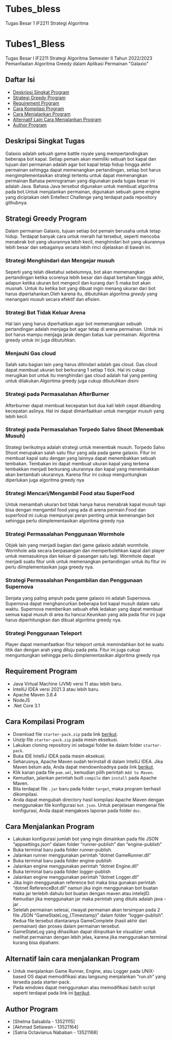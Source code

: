 # Tubes_bless
Tugas Besar 1 IF2211 Strategi Algoritma
# Tubes1_Bless
Tugas Besar I IF2211 Strategi Algoritma Semester II Tahun 2022/2023 Pemanfaatan Algoritma Greedy dalam Aplikasi Permainan "Galaxio"

## Daftar Isi
* [Deskripsi Singkat Program](#deskripsi-singkat-tugas)
* [Strategi Greedy Program](#strategi-greedy-program)
* [Requirement Program](#requirement-program)
* [Cara Kompilasi Program](#cara-kompilasi-program)
* [Cara Menjalankan Program](#cara-menjalankan-program)
* [Alternatif Lain Cara Menjalankan Program](#alternatif-lain-cara-menjalankan-program)
* [Author Program](#author-program)

## Deskripsi Singkat Tugas
Galaxio adalah sebuah game battle royale yang mempertandingkan beberapa bot kapal. Setiap pemain akan memiliki sebuah bot kapal dan tujuan dari permainan adalah agar bot kapal tetap hidup hingga akhir permainan sehingga dapat memenangkan pertandingan, setiap bot harus mengimplementasikan strategi tertentu untuk dapat memenangkan permainan
Bahasa pemrograman yang digunakan pada tugas besar ini adalah Java. Bahasa Java tersebut digunakan untuk membuat algoritma pada bot.Untuk menjalankan permainan, digunakan sebuah game engine yang diciptakan oleh Entellect Challenge yang terdapat pada repository githubnya. 

## Strategi Greedy Program
Dalam permainan Galaxio, tujuan setiap *bot* pemain berusaha untuk tetap hidup. 
Terdapat banyak cara untuk meraih hal tersebut, seperti mencoba menabrak bot yang ukurannya lebih kecil, menghindari bot yang ukurannya lebih 
besar dan sebagainya secara lebih rinci dijelaskan di bawah ini. 

### Strategi Menghindari dan Mengejar musuh
Seperti yang telah diketahui sebelumnya, bot akan memenangkan pertandingan ketika scorenya lebih besar dan dapat bertahan hingga akhir, adapun ketika ukuran bot mengecil dan kurang dari 5 maka bot akan musnah. Untuk itu ketika bot yang dibuat ingin menang ukuran dari bot harus dipertahankan.Oleh karena itu, dibutuhkan algoritma *greedy* yang menangani *musuh* secara efektif dan efisien.

### Strategi Bot Tidak Keluar Arena
Hal lain yang harus diperhatikan agar bot memenangkan sebuah pertandingan adalah menjaga bot agar tetap di arena permainan. Untuk ini bot harus
mampu menjaga jarak dengan batas luar permainan. Algoritma greedy untuk ini juga dibutuhkan. 

### Menjauhi Gas cloud
Salah satu bagian lain yang harus dihindari adalah gas cloud. Gas cloud dapat membuat ukuran bot berkurang 1 setiap 1 tick. Hal ini cukup merugikan bot untuk itu menghindari gas cloud adalah hal yang penting untuk dilakukan.Algoritma greedy juga cukup dibutuhkan disini

### Strategi pada Permasalahan AfterBurner
Afterburner dapat membuat kecepatan bot dua kali lebih cepat dibanding kecepatan aslinya. Hal ini dapat dimanfaatkan untuk mengejar musuh yang lebih kecil. 

### Strategi pada Permasalahan Torpedo Salvo Shoot (Menembak Musuh)
Strategi berikutnya adalah strategi untuk menembak musuh. Torpedo Salvo Shoot merupakan salah satu fitur yang ada pada game galaxio. Fitur ini membuat kapal satu dengan yang lainnya dapat menembakkan sebuah tembakan. Tembakan ini dapat membuat ukuran kapal yang terkena tembakkan menjadi berkurang ukurannya dan kapal yang menembakkan akan bertambah ukurannya. Karena fitur ini cukup menguntungkan diperlukan juga algoritma greedy nya

### Strategi Mencari/Mengambil Food atau SuperFood
Untuk menambah ukuran bot tidak hanya harus menabrak kapal musuh tapi bisa dengan mengambil food yang ada di arena permain.Food dan superfood ini
cukup mempunyai peran penting untuk kemenangan bot sehingga perlu diimplementasikan algoritma greedy nya

### Strategi Permasalahan Penggunaan Wormhole
Objek lain yang menjadi bagian dari game galaxio adalah wormhole. Wormhole ada secara berpasangan dan memperbolehkan kapal dari player untuk memasukinya dan keluar di pasangan satu lagi. Wormhole dapat menjadi suatu fitur unik untuk memenangkan pertandingan untuk itu fitur ini
perlu diimplementasikan juga greedy nya.

### Strategi Permasalahan Pengambilan dan Penggunaan Supernova
Senjata yang paling ampuh pada game galaxio ini adalah Supernova. Supernova dapat menghancurkan beberapa bot kapal musuh dalam satu waktu. Supernova memberikan sebuah efek ledakan yang dapat membuat semua kapal musuh di area itu hancur.Keunikan yang ada pada fitur ini juga harus
diperhitungkan dan dibuat algoritma greedy nya. 

### Strategi Penggunaan Teleport
Player dapat memanfaatkan fitur teleport untuk memindahkan bot ke suatu titik dan dengan arah yang dituju pada peta. Fitur ini juga cukup 
menguntungkan sehingga perlu diimplementasikan algoritma greedy nya 

## Requirement Program
* Java Virtual Machine (JVM) versi 11 atau lebih baru.
* IntelliJ IDEA versi 2021.3 atau lebih baru.
* Apache Maven 3.8.4
* NodeJS
* .Net Core 3.1

## Cara Kompilasi Program
* Download file `starter-pack.zip` pada link [berikut](https://github.com/EntelectChallenge/2021-Galaxio/releases/tag/2021.3.2).
* Unzip file `starter-pack.zip` pada mesin eksekusi.
* Lakukan cloning repository ini sebagai folder ke dalam folder `starter-pack`.
* Buka IDE IntelliJ IDEA pada mesin eksekusi.
* Seharusnya, Apache Maven sudah terinstall di dalam IntelliJ IDEA. Jika Maven belum ada, Anda dapat mendownloadnya pada link [berikut](https://maven.apache.org/download.cgi).
* Klik kanan pada file `pom.xml`, kemudian pilih perintah `Add to Maven`.
* Kemudian, jalankan perintah built `compile` dan `install` pada Apache Maven.
* Bila terdapat file `.jar` baru pada folder `target`, maka program berhasil dikompilasi.
* Anda dapat mengubah directory hasil kompilasi Apache Maven dengan menggunakan file konfigurasi `bot.json`. Untuk penjelasan mengenai file konfigurasi, Anda dapat mengakses laporan pada folder `doc`.

## Cara Menjalankan Program
* Lakukan konfigurasi jumlah bot yang ingin dimainkan pada file JSON ”appsettings.json” dalam folder “runner-publish” dan “engine-publish”
* Buka terminal baru pada folder runner-publish.
* Jalankan runner menggunakan perintah “dotnet GameRunner.dll”
* Buka terminal baru pada folder engine-publish
* Jalankan engine menggunakan perintah “dotnet Engine.dll”
* Buka terminal baru pada folder logger-publish
* Jalankan engine menggunakan perintah “dotnet Logger.dll”
* Jika ingin menggunakan reference bot maka bisa gunakan perintah ”dotnet ReferenceBot.dll” namun jika ingin menggunakan bot buatan maka jar    terlebih dahulu bot buatan dengan maven atau intelejID. Kemudian jika menggunakan jar maka perintah yang ditulis adalah java -jar <path-name-jar>.
* Setelah permainan selesai, riwayat permainan akan tersimpan pada 2 file JSON “GameStateLog_{Timestamp}” dalam folder “logger-publish”. Kedua file tersebut diantaranya GameComplete (hasil akhir dari permainan) dan proses dalam permainan tersebut.
* GameStateLog yang dihasilkan dapat diinputkan ke visualizer untuk melihat permainan dengan lebih jelas, karena jika menggunakan terminal kurang bisa dipahami.

## Alternatif lain cara menjalankan Program
* Untuk menjalankan Game Runner, Engine, atau Logger pada UNIX-based OS dapat memodifikasi atau langsung menjalankan “run.sh” yang tersedia pada starter-pack. 
* Pada windows dapat menggunakan atau memodifikasi batch script seperti terdapat pada link ini [berikut](https://docs.google.com/document/d/1Iws2REmb2SkopP4pYmaNVGWE7Ft6K9KSps10ZuV9yFw/edit?usp=sharing).


## Author Program
* [Shelma Salsabila - 13521115]
* [Akhmad Setiawan - 13521164]
* [Satria Octavianus Nababan - 13521168]
